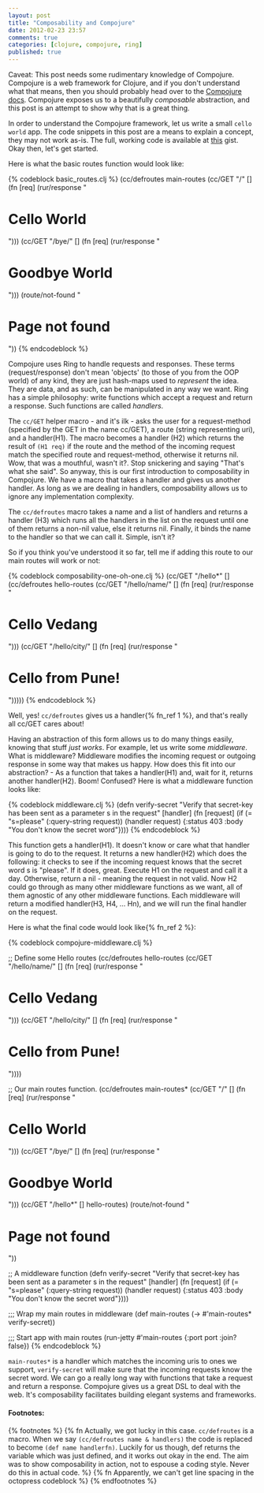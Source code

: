 ```yaml
---
layout: post
title: "Composability and Compojure"
date: 2012-02-23 23:57
comments: true
categories: [clojure, compojure, ring]
published: true
---
```


Caveat: This post needs some rudimentary knowledge of Compojure. Compojure is a web framework for Clojure, and if you don't understand what that means, then you should probably head over to the [Compojure docs](https://github.com/weavejester/compojure/wiki). Compojure exposes us to a beautifully _composable_ abstraction, and this post is an attempt to show why that is a great thing.

In order to understand the Compojure framework, let us write a small `cello world` app. The code snippets in this post are a means to explain a concept, they may not work as-is. The full, working code is available at [this](https://gist.github.com/1893532/) gist. Okay then, let's get started.
<!--more-->
Here is what the basic routes function would look like:

{% codeblock basic_routes.clj %}
(cc/defroutes main-routes
  (cc/GET "/" [] (fn [req]
                   (rur/response "<h1>Cello World</h1>")))
  (cc/GET "/bye/" [] (fn [req]
                      (rur/response "<h1>Goodbye World</h1>")))
  (route/not-found "<h1>Page not found</h1>"))
{% endcodeblock %}

Compojure uses Ring to handle requests and responses. These terms (request/response) don't mean 'objects' (to those of you from the OOP world) of any kind, they are just hash-maps used to _represent_ the idea. They are data, and as such, can be manipulated in any way we want. Ring has a simple philosophy: write functions which accept a request and return a response. Such functions are called _handlers_.

The `cc/GET` helper macro - and it's ilk - asks the user for a request-method (specified by the GET in the name cc/GET), a route (string representing uri), and a handler(H1). The macro becomes a handler (H2) which returns the result of `(H1 req)` if the route and the method of the incoming request match the specified route and request-method, otherwise it returns nil. Wow, that was a mouthful, wasn't it?. Stop snickering and saying "That's what she said". So anyway, this is our first introduction to composability in Compojure. We have a macro that takes a handler and gives us another handler. As long as we are dealing in handlers, composability allows us to ignore any implementation complexity.

The `cc/defroutes` macro takes a name and a list of handlers and returns a handler (H3) which runs all the handlers in the list on the request until one of them returns a non-nil value, else it returns nil. Finally, it binds the name to the handler so that we can call it. Simple, isn't it?

So if you think you've understood it so far, tell me if adding this route to our main routes will work or not:

{% codeblock composability-one-oh-one.clj %}
(cc/GET "/hello*" [] (cc/defroutes hello-routes
                         (cc/GET "/hello/name/" []
                                 (fn [req]
                                   (rur/response "<h1>Cello Vedang</h1>")))
                         (cc/GET "/hello/city/" []
                                 (fn [req]
                                   (rur/response "<h1>Cello from Pune!</h1>")))))
{% endcodeblock %}

Well, yes! `cc/defroutes` gives us a handler{% fn_ref 1 %}, and that's really all cc/GET cares about!

Having an abstraction of this form allows us to do many things easily, knowing that stuff _just works_. For example, let us write some _middleware_. What is middleware? Middleware modifies the incoming request or outgoing response in some way that makes us happy. How does this fit into our abstraction? - As a function that takes a handler(H1) and, wait for it, returns another handler(H2). Boom! Confused? Here is what a middleware function looks like:

{% codeblock middleware.clj %}
(defn verify-secret
  "Verify that secret-key has been sent as a parameter s in the request"
  [handler]
  (fn [request]
    (if (= "s=please" (:query-string request))
      (handler request)
      {:status 403
       :body "You don't know the secret word"})))
{% endcodeblock %}

This function gets a handler(H1). It doesn't know or care what that handler is going to do to the request. It returns a new handler(H2) which does the following: it checks to see if the incoming request knows that the secret word s is "please". If it does, great. Execute H1 on the request and call it a day. Otherwise, return a nil - meaning the request in not valid. Now H2 could go through as many other middleware functions as we want, all of them agnostic of any other middleware functions. Each middleware will return a modified handler(H3, H4, ... Hn), and we will run the final handler on the request.

Here is what the final code would look like{% fn_ref 2 %}:

{% codeblock compojure-middleware.clj %}

;; Define some Hello routes
(cc/defroutes hello-routes
  (cc/GET "/hello/name/" []
          (fn [req]
            (rur/response "<h1>Cello Vedang</h1>")))
  (cc/GET "/hello/city/" []
          (fn [req]
            (rur/response "<h1>Cello from Pune!</h1>"))))

;; Our main routes function.
(cc/defroutes main-routes*
  (cc/GET "/" [] (fn [req]
                   (rur/response "<h1>Cello World</h1>")))
  (cc/GET "/bye/" [] (fn [req]
                      (rur/response "<h1>Goodbye World</h1>")))
  (cc/GET "/hello*" [] hello-routes)
  (route/not-found "<h1>Page not found</h1>"))

;; A middleware function
(defn verify-secret
  "Verify that secret-key has been sent as a parameter s in the request"
  [handler]
  (fn [request]
    (if (= "s=please" (:query-string request))
      (handler request)
      {:status 403
       :body "You don't know the secret word"})))

;;; Wrap my main routes in middleware
(def main-routes (-> #'main-routes*
                     verify-secret))

;;; Start app with main routes
(run-jetty #'main-routes {:port port :join? false})
{% endcodeblock %}

`main-routes*` is a handler which matches the incoming uris to ones we support, `verify-secret` will make sure that the incoming requests know the secret word. We can go a really long way with functions that take a request and return a response. Compojure gives us a great DSL to deal with the web. It's composability facilitates building elegant systems and frameworks.

#### Footnotes:
{% footnotes %}
   {% fn Actually, we got lucky in this case. `cc/defroutes` is a macro. When we say `(cc/defroutes name & handlers)` the code is replaced to become `(def name handlerfn)`. Luckily for us though, def returns the variable which was just defined, and it works out okay in the end. The aim was to show composability in action, not to espouse a coding style. Never do this in actual code. %}
   {% fn Apparently, we can't get line spacing in the octopress codeblock %}
{% endfootnotes %}
